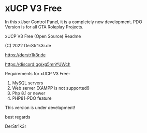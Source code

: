 # xUCP V3 Free
 In this xUser Control Panel, it is a completely new development. PDO Version is for all GTA Roleplay Projects.
 
xUCP V3 Free (Open Source) Readme

(C) 2022 DerStr1k3r.de

https://derstr1k3r.de

https://discord.gg/xg5mnYUWch


Requirements for xUCP V3 Free:

  1. MySQL servers
  2. Web server (XAMPP is not supported!)
  3. Php 8.1 or newer 
  4. PHP81-PDO feature

This version is under development!


best regards

DerStr1k3r
